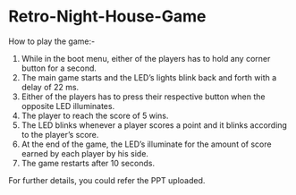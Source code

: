 # Retro-Night-House-Game

How to play the game:-

1. While in the boot menu, either of the players has to hold any corner button for a second.
2. The main game starts and the LED’s lights blink back and forth with a delay of 22 ms.
3. Either of the players has to press their respective button when the opposite LED illuminates. 
4. The player to reach the score of 5 wins.
5. The LED blinks whenever a player scores a point and it blinks according to the player’s score.
6. At the end of the game, the LED’s illuminate for the amount of score earned by each player by his side.
7. The game restarts after 10 seconds.

For further details, you could refer the PPT uploaded.
